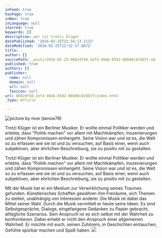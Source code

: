 ```yaml
---
inFeed: true
hasPage: true
inNav: true
inLanguage: null
starred: true
keywords: []
description: wer ist trotzi klüger
datePublished: '2016-02-25T22:34:13.211Z'
dateModified: '2016-02-25T22:32:37.607Z'
title: .
author: []
sourcePath: _posts/2016-02-25-0602df48-2ef4-404b-8582-08b80c82d65f.md
published: true
authors: []
publisher:
  name: null
  domain: null
  url: null
  favicon: null
url: 0602df48-2ef4-404b-8582-08b80c82d65f/index.html
_type: Article

---
```

![picture by moe (lamoe79)](https://s3-us-west-2.amazonaws.com/the-grid-img/p/5c22bdbb9b8f37f718d3460cab35c2f585f36944.jpg)

Trotzi Klüger ist ein Berliner Musiker. Er wollte einmal Politiker werden und erlebte, dass "Politik machen" vor allem mit Machtkämpfen, Inszenierungen und zähen Kompromissen einhergeht. Seine Vision war und ist es, die Welt so zu erfassen wie sie ist und zu versuchen, auf Basis einer, wenn auch subjektiven, aber ehrlichen Beschreibung, sie zu positiv mit zu gestalten.

Trotzi Klüger ist ein Berliner Musiker. Er wollte einmal Politiker werden und erlebte, dass "Politik machen" vor allem mit Machtkämpfen, Inszenierungen und zähen Kompromissen einhergeht. Seine Vision war und ist es, die Welt so zu erfassen wie sie ist und zu versuchen, auf Basis einer, wenn auch subjektiven, aber ehrlichen Beschreibung, sie zu positiv mit zu gestalten.

Mit der Musik hat er ein Medium zur Verwirklichung seines Traumes gefunden. Künstlerisches Schaffen gewähren ihm Freiräume, sich Themen zu stellen, unabhängig von Interessen anderer. Die Musik ist dabei das Mittel seiner Wahl. Durch die Musik vermittelt er heute seine Ideen. Es sind Selbstgespräche, Dialoge, eingefangene Gedanken zu Papier gebracht, alltägliche Szenarios. Sein Anspruch ist es sich selbst mit der Wahrheit zu konfrontieren. Dabei erhebt er nicht den Anspruch einer allgemeinen Wahrheit. Er möchte mit euch, seinen Zuhörern, in Geschichten eintauchen, Gefühle spürbar machen und Spaß haben.
![](https://the-grid-user-content.s3-us-west-2.amazonaws.com/b1774f3e-66d0-4dbb-9126-de6afbee41b1.jpg)